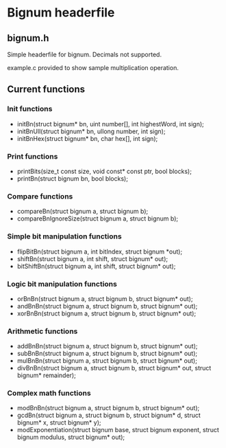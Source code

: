 # Bignum headerfile
## bignum.h
Simple headerfile for bignum. Decimals not supported.

example.c provided to show sample multiplication operation.

## Current functions
### Init functions
 * initBn(struct bignum* bn, uint number[], int highestWord, int sign);
 * initBnUll(struct bignum* bn, ullong number, int sign);
 * initBnHex(struct bignum* bn, char hex[], int sign);

### Print functions
 * printBits(size_t const size, void const* const ptr, bool blocks);
 * printBn(struct bignum bn, bool blocks);

### Compare functions
 * compareBn(struct bignum a, struct bignum b);
 * compareBnIgnoreSize(struct bignum a, struct bignum b);

### Simple bit manipulation functions
 * flipBitBn(struct bignum a, int bitIndex, struct bignum *out);
 * shiftBn(struct bignum a, int shift, struct bignum* out);
 * bitShiftBn(struct bignum a, int shift, struct bignum* out);

### Logic bit manipulation functions
 * orBnBn(struct bignum a, struct bignum b, struct bignum* out);
 * andBnBn(struct bignum a, struct bignum b, struct bignum* out);
 * xorBnBn(struct bignum a, struct bignum b, struct bignum* out);

### Arithmetic functions
 * addBnBn(struct bignum a, struct bignum b, struct bignum* out);
 * subBnBn(struct bignum a, struct bignum b, struct bignum* out);
 * mulBnBn(struct bignum a, struct bignum b, struct bignum* out);
 * divBnBn(struct bignum a, struct bignum b, struct bignum* out, struct bignum* remainder);

### Complex math functions
 * modBnBn(struct bignum a, struct bignum b, struct bignum* out);
 * gcdBn(struct bignum a, struct bignum b, struct bignum* d, struct bignum* x, struct bignum* y);
 * modExponentiation(struct bignum base, struct bignum exponent, struct bignum modulus, struct bignum* out);